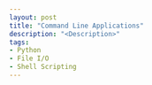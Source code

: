 ```yaml
---
layout: post
title: "Command Line Applications"
description: "<Description>"
tags: 
- Python
- File I/O
- Shell Scripting
---
```


